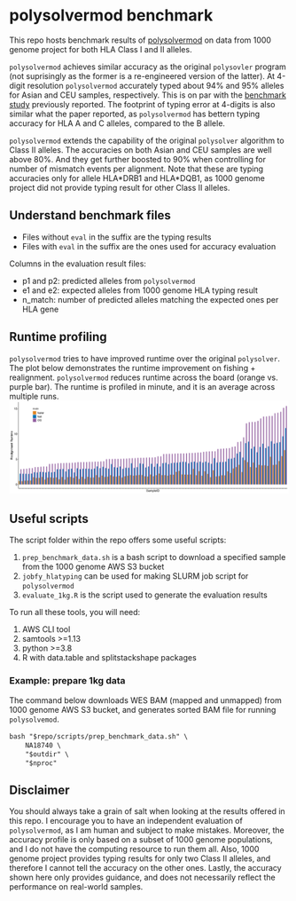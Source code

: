 # polysolvermod benchmark

This repo hosts benchmark results of [polysolvermod](https://github.com/svm-zhang/polysolverMod) on data from 1000 genome project for both HLA Class I and II alleles.

`polysolvermod` achieves similar accuracy as the original `polysovler` program (not suprisingly as the former is a re-engineered version of the latter). At 4-digit resolution `polysolvermod` accurately typed about 94% and 95% alleles for
Asian and CEU samples, respectively. This is on par with the [benchmark study](https://www.nature.com/articles/jhg2016141) previously reported. The footprint of typing error at 4-digits is also similar what the paper reported, as `polysolvermod` has bettern typing accuracy for HLA A and C alleles, compared to the B allele.

`polysolvermod` extends the capability of the original `polysolver` algorithm to Class II alleles. The accuracies on both Asian and CEU samples are well above 80%. And they get further boosted to 90% when controlling for number of mismatch events per alignment. Note that these are typing accuracies only for allele HLA\*DRB1 and HLA\*DQB1, as 1000 genome project did not provide typing result for other Class II alleles.

## Understand benchmark files

* Files without `eval` in the suffix are the typing results
* Files with `eval` in the suffix are the ones used for accuracy evaluation

Columns in the evaluation result files:
* p1 and p2: predicted alleles from `polysolvermod`
* e1 and e2: expected alleles from 1000 genome HLA typing result
* n_match: number of predicted alleles matching the expected ones per HLA gene

## Runtime profiling

`polysolvermod` tries to have improved runtime over the original `polysolver`. The plot below demonstrates the runtime improvement on fishing + realignment. `polysolvermod` reduces runtime across the board (orange vs. purple bar). The runtime is profiled in minute, and it is an average across multiple runs.
![runtime](./benchmark/runtime.png)

## Useful scripts

The script folder within the repo offers some useful scripts:
1. `prep_benchmark_data.sh` is a bash script to download a specified sample from the 1000 genome AWS S3 bucket
2. `jobfy_hlatyping` can be used for making SLURM job script for `polysolvermod`
3. `evaluate_1kg.R` is the script used to generate the evaluation results

To run all these tools, you will need:
1. AWS CLI tool
2. samtools >=1.13
3. python >=3.8
4. R with data.table and splitstackshape packages

### Example: prepare 1kg data

The command below downloads WES BAM (mapped and unmapped) from 1000 genome AWS S3 bucket, and generates sorted BAM file for running `polysolvemod`.

```
bash "$repo/scripts/prep_benchmark_data.sh" \
    NA18740 \
    "$outdir" \
    "$nproc"
```

## Disclaimer

You should always take a grain of salt when looking at the results offered in this repo. I encourage you to have an independent evaluation of `polysolvermod`, as I am human and subject to make mistakes. Moreover, the accuracy profile is only based on a subset of 1000 genome populations, and I do not have the computing resource to run them all. Also, 1000 genome project provides typing results for only two Class II alleles, and therefore I cannot tell the accuracy on the other ones. Lastly, the accuracy shown here only provides guidance, and does not necessarily reflect the performance on real-world samples.

